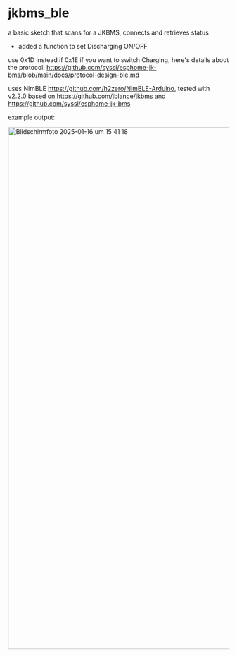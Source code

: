 # jkbms_ble
a basic sketch that scans for a JKBMS, connects and retrieves status
- added a function to set Discharging ON/OFF

use 0x1D instead if 0x1E if you want to switch Charging, here's details about the protocol:
https://github.com/syssi/esphome-jk-bms/blob/main/docs/protocol-design-ble.md

uses NimBLE https://github.com/h2zero/NimBLE-Arduino, tested with v2.2.0
based on https://github.com/jblance/jkbms and https://github.com/syssi/esphome-jk-bms

example output:

<img width="1184" alt="Bildschirmfoto 2025-01-16 um 15 41 18" src="https://github.com/user-attachments/assets/ceaff17c-1c90-4acc-ad98-7c2b7d1cf964" />
